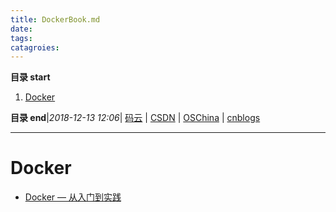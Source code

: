```yaml
---
title: DockerBook.md
date: 
tags: 
catagroies: 
---
```


**目录 start**
 
1. [Docker](#docker)

**目录 end**|_2018-12-13 12:06_| [码云](https://gitee.com/gin9) | [CSDN](http://blog.csdn.net/kcp606) | [OSChina](https://my.oschina.net/kcp1104) | [cnblogs](http://www.cnblogs.com/kuangcp)
****************************************
# Docker 

- [Docker — 从入门到实践](https://www.gitbook.com/book/yeasy/docker_practice/details)
